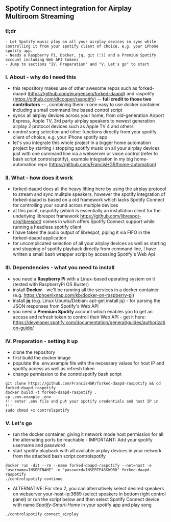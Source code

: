 ## Spotify Connect integration for Airplay Multiroom Streaming

### tl;dr
```
- Let Spotify music play on all your airplay devices in sync while controlling it from your spotify client of choice, e.g. your iPhone spotify app.
- Needs a Raspberry Pi, Docker, jq, git (:)) and a Premium Spotify account including Web API tokens
- Jump to sections "IV. Preperation" and "V. Let's go" to start
```

### I. About - why do I need this
- this repository makes use of other awesome repos such as forked-daapd (https://github.com/ejurgensen/forked-daapd) and raspotify (https://github.com/dtcooper/raspotify) -- **full credit to those two contributors** -- , combining them in one easy to use docker container including a small command line based control script
- syncs all airplay devices across your home, from old-generation Airport Express, Apple TV, 3rd party airplay speakers to newest generation airplay 2 protocol devices such as Apple TV 4 and others
- control song selection and other functions directly from your spotify client of choice, e.g. your iPhone spotify app
- let's you integrate this whole project in a bigger home automation project by starting / stopping spotify music on all your airplay devices just with one command line via a webserver or voice control (refer to bash script controlspotify), example integration in my big home-automation repo (https://github.com/FrancisHGR/home-automation)

### II. What - how does it work
- forked-daapd does all the heavy lifting here by using the airplay protocol to stream and sync mulitple speakers, however the spotify integration of forked-daapd is based on a old framework which lacks Spotify Connect for controlling your sound across multiple devices
- at this point, raspotify (which is essentially an installation client for the underlying librespot framework https://github.com/librespot-org/librespot) comes in which offers Spotify Connect support while running a headless spotify client 
- I have taken the audio output of librespot, piping it via FIFO in the forked-daapd application
- for uncomplicated selection of all your airplay devices as well as starting and stopping of spotify playback directly from command line, I have written a small bash wrapper script by accessing Spotify's Web Api 

### III. Dependencies - what you need to install
- you need a **Raspberry Pi** with a Linux-based operating system on it (tested with RaspberryPi OS Buster)
- install **Docker** - we'll be running all the services in a docker container (e.g. https://phoenixnap.com/kb/docker-on-raspberry-pi)
- install **jq** (e.g. Linux Ubuntu/Debian: apt-get install jq) - for parsing the JSON responses from Spotify's Web API
- you need a **Premium Spotify** account which enables you to get an access and refresh token to controll their Web API - get it here: https://developer.spotify.com/documentation/general/guides/authorization-guide/

### IV. Preparation - setting it up
- clone the repository
- first build the docker image
- populate the .env.example file with the necessary values for host IP and spotify access as well as refresh token
- change permission to the controlspotify bash script
```
git clone https://github.com/FrancisHGR/forked-daapd-raspotify && cd forked-daapd-raspotify
docker build -t forked-daapd-raspotify .
cp .env.example .env
!!! enter .env file and put your spotify credentials and host IP in !!!
sudo chmod +x controlspotify
```

### V. Let's go
- run the docker container, giving it network mode host permission for all the alternating ports be reachable - IMPORTANT: Add your spotify username and password
- start spotify playback with all available airplay devices in your network from the attached bash script controlspotify
```
docker run -dit --rm --name forked-daapd-raspotify --net=host -e "username=INSERTNAME" -e "password=INSERTPASSWORD" forked-daapd-raspotify
./controlspotify continue
```
- ALTERNATIVE: For step 2, you can alternatively select desired speakers on webserver your-host-ip:3689 (select speakers in bottom right control panel) or run the script below and then select Spotify Connect device with name *Spotify-Smart-Home* in your spotify app and play song
```
./controlspotify connect_airplay
```



 
 
 